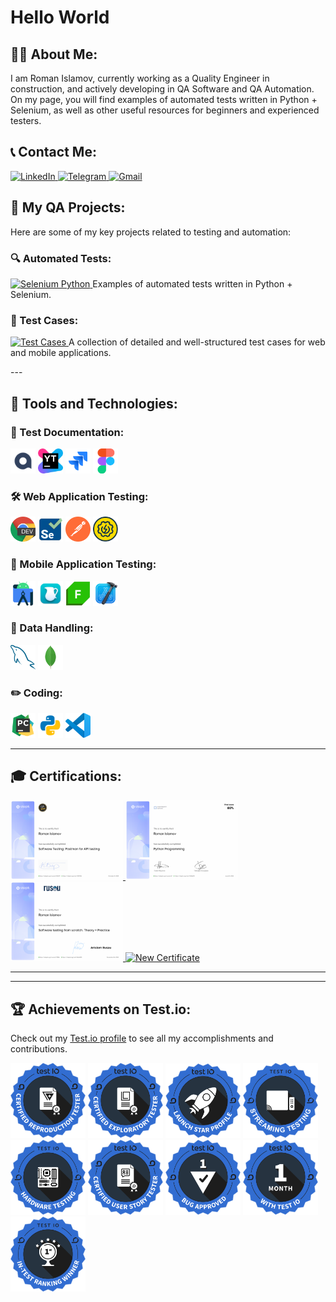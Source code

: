   # Hello World
  
  ## 👨‍💻 About Me:
  I am Roman Islamov, currently working as a Quality Engineer in construction, and actively developing in QA Software and QA Automation.  
  On my page, you will find examples of automated tests written in Python + Selenium, as well as other useful resources for beginners and experienced testers.  
  
  ## 📞 Contact Me:
  <p align="left">
    <a href="https://www.linkedin.com/in/wannatoqa/" target="_blank">
      <img src="https://img.shields.io/badge/LinkedIn-blue?logo=linkedin&style=for-the-badge" alt="LinkedIn">
    </a>
    <a href="https://t.me/romalik" target="_blank">
      <img src="https://img.shields.io/badge/Telegram-blue?logo=telegram&style=for-the-badge" alt="Telegram">
    </a>
    <a href="mailto:0923asol@gmail.com" target="_blank">
      <img src="https://img.shields.io/badge/Gmail-red?logo=gmail&style=for-the-badge" alt="Gmail">
    </a>
  </p>
  
  ## 🧪 My QA Projects:
  Here are some of my key projects related to testing and automation:
  
  ### 🔍 Automated Tests:
  <p align="left">
    <a href="https://github.com/ISLAMOVROMAN/Selenium-Python" target="_blank">
      <img src="https://img.shields.io/badge/Repository-Selenium_Python-blue?logo=github&style=for-the-badge" alt="Selenium Python">
    </a>
    Examples of automated tests written in Python + Selenium.
  </p>
  
  ### 📝 Test Cases:
  <p align="left">
    <a href="https://github.com/ISLAMOVROMAN/TestCases"target="_blank">
      <img src="https://img.shields.io/badge/Test_Cases-Documentation-orange?logo=bookstack&style=for-the-badge" alt="Test Cases">
    </a>
    A collection of detailed and well-structured test cases for web and mobile applications.
  </p>
  ---
  
  ## 🚀 Tools and Technologies:
  
  ### 📁 Test Documentation:
  <p align="left">
    <img src="./icons/QASE.png" alt="QASE" width="40" height="40">
    <img src="./icons/Youtrack.png" alt="YouTrack" width="40" height="40">
    <img src="./icons/Jira.svg" alt="Jira" width="40" height="40">
    <img src="./icons/Figma.svg" alt="Figma" width="40" height="40">
  </p>
  
  ### 🛠 Web Application Testing:
  <p align="left">
    <img src="./icons/ChromeDev.png" alt="Chrome Dev" width="40" height="40">
    <img src="./icons/Selenium.svg" alt="Selenium" width="40" height="40">
    <img src="./icons/Postman.png" alt="Postman" width="40" height="40">
    <img src="./icons/Soapui.svg" alt="SoapUI" width="40" height="40">
    
  </p>
  
  ### 📱 Mobile Application Testing:
  <p align="left">
    <img src="./icons/androidsdk.svg" alt="Android SDK" width="40" height="40">
    <img src="./icons/charles.webp" alt="Charles" width="40" height="40">
    <img src="./icons/fiddler.png" alt="Fiddler" width="40" height="40">
    <img src="./icons/Xcode.svg" alt="Xcode" width="40" height="40">
  </p>
  
  ### 💾 Data Handling:
  <p align="left">
    <img src="./icons/mysql.svg" alt="MySQL" width="40" height="40">
    <img src="./icons/mongodb.svg" alt="MongoDB" width="40" height="40">
  </p>
  
  ### ✏️ Coding:
  <p align="left">
    <img src="./icons/PyCharm.svg" alt="PyCharm" width="40" height="40">
    <img src="./icons/Python.svg" alt="Python" width="40" height="40">
    <img src="./icons/visualstudio.svg" alt="Visual Studio" width="40" height="40">
  </p>
  
  
  
  ---
  
  ## 🎓 Certifications:
<p align="left">
  <a href="https://stepik.org/cert/2213124?lang=en" target="_blank">
    <img src="./Certificates/PostmanCourse.png" alt="Postman Certificate" width="180">
  </a>
  <a href="https://stepik.org/cert/2506692?lang=en" target="_blank">
    <img src="./Certificates/Python.png" alt="Python Certificate" width="180">
  </a>
  <a href="https://stepik.org/cert/2666323?lang=en" target="_blank">
    <img src="./Certificates/QA.png" alt="QA Certificate" width="180">
  </a>
  <a href="https://stepik.org/cert/2715199?lang=en" target="_blank">
    <img src="./Certificates/NewCertificate.png" alt="New Certificate" width="180">
  </a>
</p>

  
  ---
  
  ---
  
  ## 🏆 Achievements on Test.io:
  Check out my [Test.io profile](https://tester.test.io/profile_pages/roman_islamov) to see all my accomplishments and contributions.
  
  <p align="left">
    <img src="./Testio_Badges/certified_reproduction_tester.svg" alt="Certified Reproduction Tester" width="120">
    <img src="./Testio_Badges/certified_exploratory_tester.svg" alt="Certified Exploratory Tester" width="120">
    <img src="./Testio_Badges/launch_star_profile.svg" alt="Launch Star Profile" width="120">
    <img src="./Testio_Badges/certified_streaming_tester.svg" alt="Certified Streaming Tester" width="120">
    <img src="./Testio_Badges/certified_hardware_tester.svg" alt="Certified Hardware Tester" width="120">
    <img src="./Testio_Badges/certified_user_story_tester.svg" alt="Certified User Story Tester" width="120">
    <img src="./Testio_Badges/bugs_approved_1.svg" alt="Bug Approved" width="120">
    <img src="./Testio_Badges/with_test_io_1_mm.svg" alt="1 Month with Test IO" width="120">
    <img src="./Testio_Badges/in_test_ranking_winner_1.svg" alt="In-Test Ranking Winner" width="120">
  </p>
